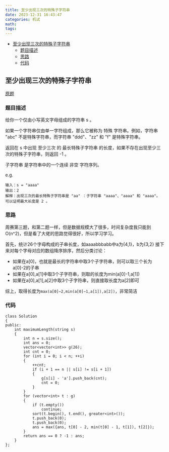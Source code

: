 ```yaml
---
title: 至少出现三次的特殊子字符串
date: 2023-12-31 16:43:47
categories: 机试
math:
tags:
---
```

<!-- TOC -->

- [至少出现三次的特殊子字符串](#至少出现三次的特殊子字符串)
    - [题目描述](#题目描述)
    - [思路](#思路)
    - [代码](#代码)

<!-- /TOC -->
## 至少出现三次的特殊子字符串
[原题](https://leetcode.cn/problems/find-longest-special-substring-that-occurs-thrice-ii/description/)
### 题目描述
给你一个仅由小写英文字母组成的字符串 s 。

如果一个字符串仅由单一字符组成，那么它被称为 特殊 字符串。例如，字符串 "abc" 不是特殊字符串，而字符串 "ddd"、"zz" 和 "f" 是特殊字符串。

返回在 s 中出现 至少三次 的 最长特殊子字符串 的长度，如果不存在出现至少三次的特殊子字符串，则返回 -1 。

子字符串 是字符串中的一个连续 非空 字符序列。

e.g.
```
输入：s = "aaaa"
输出：2
解释：出现三次的最长特殊子字符串是 "aa" ：子字符串 "aaaa"、"aaaa" 和 "aaaa"。
可以证明最大长度是 2 。
```
### 思路
周赛第三题，和第二题一样，但是数据规模大了很多，时间复杂度我只能到O(n^2)，但是看了大佬的思路觉得很好，所以学习学习。

首先，统计26个字母构成的子串长度，如aaaabbbabb中a为{4,1}，b为{3,2}
接下来对每个字母对应的数组降序排序，然后分类讨论：
- 如果在a[0]，也就是最长的字符串中取3个子字符串，则可以取三个长为a[0]-2的子串
- 如果在a[0],a[1]中取3个子字符串，则取的长度为min(a[0]-1,a[1])
- 如果在a[0],a[1],a[2]中取3个子字符串，则直接取长度为a[2]即可

综上，取得长度为`max(a[0]−2,min(a[0]−1,a[1]),a[2])`，非常简洁
### 代码
```
class Solution
{
public:
    int maximumLength(string s)
    {
        int n = s.size();
        int ans = 0;
        vector<vector<int>> g(26);
        int cnt = 0;
        for (int i = 0; i < n; ++i)
        {
            ++cnt;
            if (i + 1 == n || s[i] != s[i + 1])
            {
                g[s[i] - 'a'].push_back(cnt);
                cnt = 0;
            }
        }
        for (vector<int> t : g)
        {
            if (t.empty())
                continue;
            sort(t.begin(), t.end(), greater<int>());
            t.push_back(0);
            t.push_back(0);
            ans = max({ans, t[0] - 2, min(t[0] - 1, t[1]), t[2]});
        }
        return ans == 0 ? -1 : ans;
    }
};
```